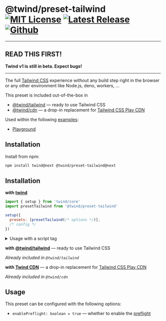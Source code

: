 # @twind/preset-tailwind [![MIT License](https://flat.badgen.net/github/license/tw-in-js/twind)](https://github.com/tw-in-js/twind/blob/next/LICENSE) [![Latest Release](https://flat.badgen.net/npm/v/@twind/preset-tailwind/next?icon=npm&label&cache=10800&color=blue)](https://www.npmjs.com/package/@twind/preset-tailwind/v/next) [![Github](https://flat.badgen.net/badge/icon/tw-in-js%2Ftwind%23preset-tailwind?icon=github&label)](https://github.com/tw-in-js/twind/tree/next/packages/preset-tailwind)

---

## READ THIS FIRST!

**Twind v1 is still in beta. Expect bugs!**

---

The full [Tailwind CSS](https://tailwindcss.com) experience without any build step right in the browser or any other environment like Node.js, deno, workers, ...

This preset is included out-of-the-box in

- [@twind/tailwind](https://github.com/tw-in-js/twind/tree/next/packages/tailwind) — ready to use Tailwind CSS
- [@twind/cdn](https://github.com/tw-in-js/twind/tree/next/packages/cdn) — a drop-in replacement for [Tailwind CSS Play CDN](https://tailwindcss.com/docs/installation/play-cdn)

Used within the following [examples](https://github.com/tw-in-js/twind/tree/next/examples):

- [Playground](https://github.com/tw-in-js/twind/tree/next/examples/playground)

## Installation

Install from npm:

```sh
npm install twind@next @twind/preset-tailwind@next
```

## Installation

**with [twind](https://github.com/tw-in-js/twind/tree/next/packages/twind)**

```js
import { setup } from 'twind/core'
import presetTailwind from '@twind/preset-tailwind'

setup({
  presets: [presetTailwind(/* options */)],
  /* config */
})
```

<details><summary>Usage with a script tag</summary>

```html
<head>
  <script
    src="https://cdn.jsdelivr.net/combine/npm/twind@next,npm/@twind/preset-tailwind@next"
    crossorigin
  ></script>
  <script>
    twind.setup({
      presets: [twind.presetTailwind(/* options */)],
      /* config */
    })
  </script>
</head>
```

</details>

**with [@twind/tailwind](https://github.com/tw-in-js/twind/tree/next/packages/tailwind)** — ready to use Tailwind CSS

_Already included in `@twind/tailwind`_

**with [Twind CDN](https://github.com/tw-in-js/twind/tree/next/packages/cdn)** — a drop-in replacement for [Tailwind CSS Play CDN](https://tailwindcss.com/docs/installation/play-cdn)

_Already included in `@twind/cdn`_

## Usage

This preset can be configured with the following options:

- `enablePreflight: boolean = true` — whether to enable the [preflight](https://tailwindcss.com/docs/preflight)

